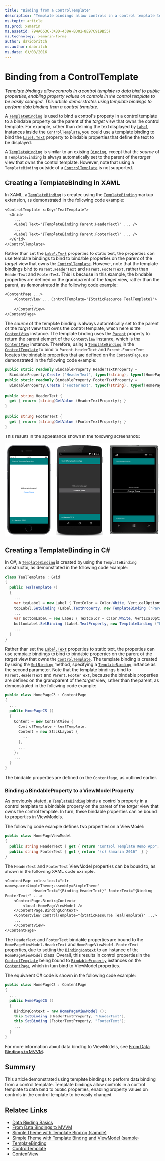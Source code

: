 ```yaml
---
title: "Binding from a ControlTemplate"
description: "Template bindings allow controls in a control template to data bind to public properties, enabling property values on controls in the control template to be easily changed. This article demonstrates using template bindings to perform data binding from a control template."
ms.topic: article
ms.prod: xamarin
ms.assetid: 794A663C-3A8D-438A-BD02-8E97C919B55F
ms.technology: xamarin-forms
author: davidbritch
ms.author: dabritch
ms.date: 03/08/2016
---
```


# Binding from a ControlTemplate

_Template bindings allow controls in a control template to data bind to public properties, enabling property values on controls in the control template to be easily changed. This article demonstrates using template bindings to perform data binding from a control template._

A [`TemplateBinding`](https://developer.xamarin.com/api/type/Xamarin.Forms.TemplateBinding/) is used to bind a control's property in a control template to a bindable property on the parent of the *target* view that owns the control template. For example, rather than defining the text displayed by [`Label`](https://developer.xamarin.com/api/type/Xamarin.Forms.Label/) instances inside the [`ControlTemplate`](https://developer.xamarin.com/api/type/Xamarin.Forms.ControlTemplate/), you could use a template binding to bind the [`Label.Text`](https://developer.xamarin.com/api/property/Xamarin.Forms.Label.Text/) property to bindable properties that define the text to be displayed.

A [`TemplateBinding`](https://developer.xamarin.com/api/type/Xamarin.Forms.TemplateBinding/) is similar to an existing [`Binding`](https://developer.xamarin.com/api/type/Xamarin.Forms.Binding/), except that the *source* of a `TemplateBinding` is always automatically set to the parent of the *target* view that owns the control template. However, note that using a `TemplateBinding` outside of a [`ControlTemplate`](https://developer.xamarin.com/api/type/Xamarin.Forms.ControlTemplate/) is not supported.

## Creating a TemplateBinding in XAML

In XAML, a [`TemplateBinding`](https://developer.xamarin.com/api/type/Xamarin.Forms.TemplateBinding/) is created using the [`TemplateBinding`](https://developer.xamarin.com/api/type/Xamarin.Forms.Xaml.TemplateBindingExtension/) markup extension, as demonstrated in the following code example:

```xaml
<ControlTemplate x:Key="TealTemplate">
  <Grid>
    ...
    <Label Text="{TemplateBinding Parent.HeaderText}" ... />
    ...
    <Label Text="{TemplateBinding Parent.FooterText}" ... />
  </Grid>
</ControlTemplate>
```

Rather than set the [`Label.Text`](https://developer.xamarin.com/api/property/Xamarin.Forms.Label.Text/) properties to static text, the properties can use template bindings to bind to bindable properties on the parent of the *target* view that owns the [`ControlTemplate`](https://developer.xamarin.com/api/type/Xamarin.Forms.ControlTemplate/). However, note that the template bindings bind to `Parent.HeaderText` and `Parent.FooterText`, rather than `HeaderText` and `FooterText`. This is because in this example, the bindable properties are defined on the grandparent of the *target* view, rather than the parent, as demonstrated in the following code example:

```xaml
<ContentPage ...>
	<ContentView ... ControlTemplate="{StaticResource TealTemplate}">
          ...
	</ContentView>
</ContentPage>
```

The *source* of the template binding is always automatically set to the parent of the *target* view that owns the control template, which here is the [`ContentView`](https://developer.xamarin.com/api/type/Xamarin.Forms.ContentView/) instance. The template binding uses the [`Parent`](https://developer.xamarin.com/api/property/Xamarin.Forms.Element.Parent/) property to return the parent element of the `ContentView` instance, which is the [`ContentPage`](https://developer.xamarin.com/api/type/Xamarin.Forms.ContentPage/) instance. Therefore, using a [`TemplateBinding`](https://developer.xamarin.com/api/type/Xamarin.Forms.TemplateBinding/) in the [`ControlTemplate`](https://developer.xamarin.com/api/type/Xamarin.Forms.ControlTemplate/) to bind to `Parent.HeaderText` and `Parent.FooterText` locates the bindable properties that are defined on the `ContentPage`, as demonstrated in the following code example:

```csharp
public static readonly BindableProperty HeaderTextProperty =
  BindableProperty.Create ("HeaderText", typeof(string), typeof(HomePage), "Control Template Demo App");
public static readonly BindableProperty FooterTextProperty =
  BindableProperty.Create ("FooterText", typeof(string), typeof(HomePage), "(c) Xamarin 2016");

public string HeaderText {
  get { return (string)GetValue (HeaderTextProperty); }
}

public string FooterText {
  get { return (string)GetValue (FooterTextProperty); }
}
```

This results in the appearance shown in the following screenshots:

![](template-binding-images/teal-theme.png "Teal Control Template using Template Bindings")

## Creating a TemplateBinding in C&#35;

In C#, a [`TemplateBinding`](https://developer.xamarin.com/api/type/Xamarin.Forms.TemplateBinding/) is created by using the `TemplateBinding` constructor, as demonstrated in the following code example:

```csharp
class TealTemplate : Grid
{
  public TealTemplate ()
  {
    ...
    var topLabel = new Label { TextColor = Color.White, VerticalOptions = LayoutOptions.Center };
    topLabel.SetBinding (Label.TextProperty, new TemplateBinding ("Parent.HeaderText"));
    ...
    var bottomLabel = new Label { TextColor = Color.White, VerticalOptions = LayoutOptions.Center };
    bottomLabel.SetBinding (Label.TextProperty, new TemplateBinding ("Parent.FooterText"));
    ...
  }
}
```

Rather than set the [`Label.Text`](https://developer.xamarin.com/api/property/Xamarin.Forms.Label.Text/) properties to static text, the properties can use template bindings to bind to bindable properties on the parent of the *target* view that owns the [`ControlTemplate`](https://developer.xamarin.com/api/type/Xamarin.Forms.ControlTemplate/). The template binding is created by using the [`SetBinding`](https://developer.xamarin.com/api/member/Xamarin.Forms.BindableObject.SetBinding/p/Xamarin.Forms.BindableProperty/Xamarin.Forms.BindingBase/) method, specifying a [`TemplateBinding`](https://developer.xamarin.com/api/type/Xamarin.Forms.TemplateBinding/) instance as the second parameter. Note that the template bindings bind to `Parent.HeaderText` and `Parent.FooterText`, because the bindable properties are defined on the grandparent of the *target* view, rather than the parent, as demonstrated in the following code example:

```csharp
public class HomePageCS : ContentPage
{
  ...
  public HomePageCS ()
  {
    Content = new ContentView {
      ControlTemplate = tealTemplate,
      Content = new StackLayout {
        ...
      },
      ...
    };
    ...
  }
}
```

The bindable properties are defined on the `ContentPage`, as outlined earlier.

### Binding a BindableProperty to a ViewModel Property

As previously stated, a [`TemplateBinding`](https://developer.xamarin.com/api/type/Xamarin.Forms.TemplateBinding/) binds a control's property in a control template to a bindable property on the parent of the *target* view that owns the control template. In turn, these bindable properties can be bound to properties in ViewModels.

The following code example defines two properties on a ViewModel:

```csharp
public class HomePageViewModel
{
  public string HeaderText { get { return "Control Template Demo App"; } }
  public string FooterText { get { return "(c) Xamarin 2016"; } }
}
```

The `HeaderText` and `FooterText` ViewModel properties can be bound to, as shown in the following XAML code example:

```xaml
<ContentPage xmlns:local="clr-namespace:SimpleTheme;assembly=SimpleTheme"
             HeaderText="{Binding HeaderText}" FooterText="{Binding FooterText}" ...>
	<ContentPage.BindingContext>
		<local:HomePageViewModel />
	</ContentPage.BindingContext>
	<ContentView ControlTemplate="{StaticResource TealTemplate}" ...>
    ...
	</ContentView>
</ContentPage>
```

The `HeaderText` and `FooterText` bindable properties are bound to the `HomePageViewModel.HeaderText` and `HomePageViewModel.FooterText` properties, due to setting the [`BindingContext`](https://developer.xamarin.com/api/property/Xamarin.Forms.BindableObject.BindingContext/) to an instance of the `HomePageViewModel` class. Overall, this results in control properties in the [`ControlTemplate`](https://developer.xamarin.com/api/type/Xamarin.Forms.ControlTemplate/) being bound to [`BindableProperty`](https://developer.xamarin.com/api/type/Xamarin.Forms.BindableProperty/) instances on the [`ContentPage`](https://developer.xamarin.com/api/type/Xamarin.Forms.ContentPage/), which in turn bind to ViewModel properties.

The equivalent C# code is shown in the following code example:

```csharp
public class HomePageCS : ContentPage
{
  ...
  public HomePageCS ()
  {
    BindingContext = new HomePageViewModel ();
    this.SetBinding (HeaderTextProperty, "HeaderText");
    this.SetBinding (FooterTextProperty, "FooterText");
    ...
  }
}
```

For more information about data binding to ViewModels, see [From Data Bindings to MVVM](~/xamarin-forms/xaml/xaml-basics/data-bindings-to-mvvm.md).

## Summary

This article demonstrated using template bindings to perform data binding from a control template. Template bindings allow controls in a control template to data bind to public properties, enabling property values on controls in the control template to be easily changed.



## Related Links

- [Data Binding Basics](~/xamarin-forms/xaml/xaml-basics/data-binding-basics.md)
- [From Data Bindings to MVVM](~/xamarin-forms/xaml/xaml-basics/data-bindings-to-mvvm.md)
- [Simple Theme with Template Binding (sample)](https://developer.xamarin.com/samples/xamarin-forms/templates/controltemplates/simplethemewithtemplatebinding/)
- [Simple Theme with Template Binding and ViewModel (sample)](https://developer.xamarin.com/samples/xamarin-forms/templates/controltemplates/simplethemewithtemplatebindingandviewmodel/)
- [TemplateBinding](https://developer.xamarin.com/api/type/Xamarin.Forms.TemplateBinding/)
- [ControlTemplate](https://developer.xamarin.com/api/type/Xamarin.Forms.ControlTemplate/)
- [ContentView](https://developer.xamarin.com/api/type/Xamarin.Forms.ContentView/)
